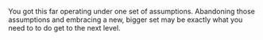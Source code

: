 You got this far operating under one set of assumptions. Abandoning those assumptions and embracing a new, bigger set may be exactly what you need to to do get to the next level.
